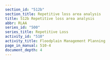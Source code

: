 ```yaml
---
section_id: "512b"
section_title: Repetitive loss area analysis
title: 512b Repetitive loss area analysis
abbr: RLAA
series_id: "500"
series_title: Repetitive Loss
activity_id: "510"
activity_title: Floodplain Management Planning
page_in_manual: 510-4
document_depth: 4
---
```

